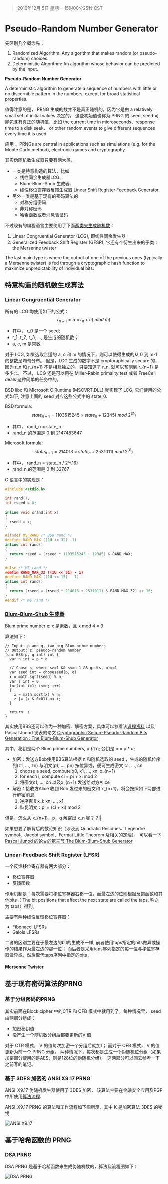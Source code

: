 >2016年12月 5日 星期一 15时00分25秒 CST

# Pseudo-Random Number Generator 

先区别几个概念先：

1. Randomized Algorithm: Any algorithm that makes random (or pseudo-random) choices.
2. Deterministic Algorithm: An algorithm whose behavior can be predicted by the input.


**Pseudo-Random Number Generator**

A deterministic algorithm to generate a sequence of numbers with little or no discernible pattern in the numbers, 
except for broad statistical properties.

值得注意的是， PRNG 生成的数并不是真正随机的，因为它是由 a relatively small set of initial values 决定的。
这些初始值也称为 PRNG 的 seed, seed 可能包含有真正的随机值，比如 the current time in microseconds、response time to a disk seek、
or other random events to give different sequences every time it is used. 

应用： PRNGs are central in applications such as simulations (e.g. for the Monte Carlo method), electronic games and cryptography.

其实伪随机数生成器只要有两大类，
- 一类是特意构造的算法，比如
  * 线性同余生成器LCG、
  * Blum-Blum-Shub 生成器、
  * 线性移位寄存器反馈生成器 Linear Shift Register Feedback Generator
- 另外一类是基于现有的密码算法的
  - 对称分组密码
  - 非对称密码
  - 哈希函数或者消息验证码

不过现有的编程语言主要使用了下面[两类来生成随机数][1]： 
1. Linear Congruential Generator (LCG), 即线性同余发生器
2. Generalized Feedback Shift Register (GFSR), 它还有个衍生出来的子类： the Mersenne twister

The last main type is where the output of one of the previous ones (typically a Mersenne twister) is fed 
through a cryptographic hash function to maximize unpredictability of individual bits. 

## 特意构造的随机数生成算法
### Linear Congruential Generator
所有的 LCG 均使用如下的公式：
$$ r_{n + 1} = a \times r_n + c (\ mod\  m)$$

  * 其中， r_0 是一个 seed;
  * r_1, r_2, r_3, ..., 是生成的随机数；
  * a, c, m 是常数

对于 LCG, 如果选取合适的 a, c 和 m 的情况下，则可以使得生成的从 0 到 m-1 的整数呈均匀分布。
但是，LCG 生成的数字不是 cryptoraphically secure 的， 因为 r_n 和 r_{n+1} 不是相互独立的，只要知道了 r_n, 
就可以预测到 r_{n+1} 是多少🙄。 不过， LCG 还是可以用在 Miller-Rabin primality test 或者 FreeCell deals 这种简单的任务中的。

BSD libc 和 Microsoft C Runtime (MSCVRT.DLL) 就实现了 LCG, 它们使用的公式如下, 注意上面的 seed 对应这些公式中的 state_0. 

BSD formula:
$$ state_{n + 1} = 1103515245 \times state_n + 12345 ( \ mod\  2^{31})$$
  * 其中， rand_n = state_n
  * rand_n 的范围是 0 到 2147483647

Microsoft formula:
$$ state_{n + 1} = 214013 \times state_n +  2531011  (\ mod\  2^{31})$$
  * 其中， rand_n = state_n / 2^{16}
  * rand_n 的范围是 0 到 32767

C 语言中的实现是：
```C
#include <stdio.h>

int rand();
int rseed = 0;

inline void srand(int x)
{
  rseed = x;
}

#ifndef MS_RAND /* BSD rand */
#define RAND_MAX ((1U << 32) -1)
inline int rand()
{
  return rseed = (rseed * 1103515245 + 12345) & RAND_MAX;
}

#else /* MS rand */
#defin RAND_MAX_32 ((1U << 31) - 1)
#define RAND_MAX ((1U << 15) - 1)
inline int rand()
{
  return (rseed = (rseed * 214013 + 2531011) & RAND_MAX_32) >> 16;
}
#endif /* MS rand */
```

### [Blum-Blum-Shub 生成器][2]
Blum prime number x: x 是素数，且 x mod 4 = 3
 

算法如下：
```golang
// Input: p and q, two big Blum prime numbers
// Output: z, pseudo-random number 
func BBS(p, q int) int {
  var n int = p * q

  // Chose s, where s>=1 && s<=n-1 && gcd(s, n)==1
  var seed int = choseseed(p, q)
  x = math.sqrt(seed) % n;
  var z int = 0
  for(int i=1; i<=n; i++)
  {
    x = math.sqrt(x) % n;
    z |= (x & 0x01) << i;
  }

  return  z
}

```

其实使用BBS还可以作为一种加密、解密方案，具体可以参看该[课程资料][2]
以及 Pascal Junod 发表的论文
[Cryptographic Secure Pseudo-Random Bits Generation : The Blum-Blum-Shub Generator][3]


其中，秘钥是两个 Blum prime numbers, p 和 q; 公钥是 n = p * q;
- 加密：发送方Bob使用BBS算法根据 n 和随机选取的 seed ，生成的随机位序列(z1, ..., zn) 与明文(p1, ..., pn) 按位异或，便可生成密文 c1, ..., cn
    1. choose a seed, compute x0, x1, ..., xn, x_{n+1}
    2. for each i, compute ci = pi + xi mod 2
    3. 将密文c1, ..., cn 以及x_{n+1} 发送给对方Alice
- 解密：接收方Alice 收到 Bob 发过来的密文和 x_{n+1}，将会按照如下两部进行解密消息
    1. 逆序恢复x_i: xn, ..., x1
    2. 恢复明文：pi = (ci + xi) mod 2

但是，怎么从 x_{n+1}、p、q 解密出 x_n 呢？？🤔

如果想要了解背后的数论知识（涉及到 Quadratic Residues、Legendre symbol、Jacobi symbol、Fermat Little Theorem 及相关的定理），
可以看一下[Pascal Junod 的论文的第三节 The Blum-Blum-Shub Generator][3]



### Linear-Feedback Shift Register (LFSR)
一个反馈移位寄存器有两大部分：
- 移位寄存器
- 反馈函数

作用机制是：每次需要将移位寄存器右移一位，而最左边的位则根据反馈函数和其他bits（ The bit positions that 
affect the next state are called the taps. 称之为 taps）得到。

主要有两种线性反馈移位寄存器：
- Fibonacci LFSRs
- Galois LFSRs

二者的区别主要在于最左边的bit的生成不一样, 前者使用taps指定的bits做异或操作的结果作为最左边的那一位；
而后者是采用taps序列指定的每一位与移位寄存器做异或，然后取代taps序列中指定的bits，


#### [Mersenne Twister][4]


## 基于现有密码算法的PRNG
### 基于分组密码的PRNG
其实前面在Block cipher 中的CTR 和 OFB 模式中就用到了，每种情况里， seed 由两部分组成：
- 加密秘钥值
- 没产生一个随机数分组后都要更新的V 值

对于 CTR 模式， V 的值每次加密一个分组后就加1；
而对于 OFB 模式， V 的值更新为前一个 PRNG 分组。
两种情况下，每次都是生成一个伪随机位分组（如果加密部分使用的是AES，则是128位的伪随机分组）。
这两部分可以回去参考一下之前写的笔记。

### 基于 3DES 加密的 ANSI X9.17 PRNG

ANSI_X9.17 伪随机发生器使用了 3DES 加密， 该算法主要在金融安全应用及PGP中所使用[算法流程][5].

ANSI_X9.17 PRNG 的算法和工作流程如下图所示，其中 K 是加密算法 3DES 的秘钥

![ANSI X9.17](image/ansi_x9.17.png)



## 基于哈希函数的 PRNG
### DSA PRNG
DSA PRNG 是基于哈希函数来生成伪随机数的，算法及流程图如下：

![DSA PRNG](image/dsa_prng.png)

[1]: http://rosettacode.org/wiki/Random_number_generator_(included) "Randome Number Generator"
[2]: http://diamond.boisestate.edu/~liljanab/ISAS/course_materials/BBSpresentation.pdf "Blum-BLum-Shub Encryption Scheme"
[3]: http://www.cs.miami.edu/home/burt/learning/Csc609.062/docs/bbs.pdf "Blum-Blum-Shub"
[4]: https://en.wikipedia.org/wiki/Mersenne_Twister "Mersenne Twister"
[5]: http://www.hit.bme.hu/~buttyan/courses/Revkomarom/prng.pdf "PRNG Overview"
